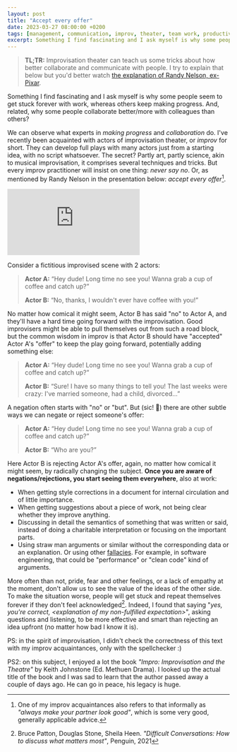 ```yaml
---
layout: post
title: "Accept every offer"
date: 2023-03-27 08:00:00 +0200
tags: [management, communication, improv, theater, team work, productivity]
excerpt: Something I find fascinating and I ask myself is why some people seem to get stuck forever with work, whereas others keep making progress. And, related, why some people collaborate better/more with colleagues than others?
---
```


> **TL;TR:** Improvisation theater can teach us some tricks about how better collaborate and communicate with people. I try to explain that below but you'd better watch [the explanation of Randy Nelson, ex-Pixar](https://www.youtube-nocookie.com/watch?v=QhXJe8ANws8).

Something I find fascinating and I ask myself is why some people seem to get
stuck forever with work, whereas others keep making progress. And, related, why
some people collaborate better/more with colleagues than others?

We can observe what experts in _making progress_ and _collaboration_ do. I've recently been acquainted with actors of improvisation theater, or _improv_ for short. They can develop full plays with many actors just from a starting idea, with no script whatsoever. The secret? Partly art, partly science, akin to musical improvisation, it comprises several techniques and tricks. But every improv practitioner will insist on one thing: _never say no_. Or, as mentioned by Randy Nelson in the presentation below: _accept every offer_[^look-good].

<div class="responsive-embed responsive-embed-16by9">
  <iframe
      src="https://www.youtube.com/embed/QhXJe8ANws8"
      frameborder="0"
      allowfullscreen="true">
  </iframe>
</div>

Consider a fictitious improvised scene with 2 actors:

> **Actor A:** “Hey dude! Long time no see you! Wanna grab a cup of coffee and catch up?”
>
> **Actor B:** “No, thanks, I wouldn't  ever have coffee with you!”

No matter how comical it might seem, Actor B has said "no" to Actor A, and they'll have a hard time going forward with the improvisation. Good improvisers might be able to pull themselves out from such a road block, but the common wisdom in improv is that Actor B should have "accepted" Actor A's "offer" to keep the play going forward, potentially adding something else:

> **Actor A:** “Hey dude! Long time no see you! Wanna grab a cup of coffee and catch up?”
>
> **Actor B:** “Sure! I have so many things to tell you! The last weeks were crazy: I've married someone, had a child, divorced...”

A negation often starts with "no" or "but". But (sic! 🤦) there are other subtle ways we can negate or reject someone's offer:

> **Actor A:** “Hey dude! Long time no see you! Wanna grab a cup of coffee and catch up?”
>
> **Actor B:** “Who are you?”

Here Actor B is rejecting Actor A's offer, again, no matter how comical it might seem, by radically changing the subject. **Once you are aware of negations/rejections, you start seeing them everywhere**, also at work:

- When getting style corrections in a document for internal circulation and of 
  little importance.
- When getting suggestions about a piece of work, not being clear whether 
  they improve anything.
- Discussing in detail the semantics of something that was written or said, 
  instead of doing a charitable interpretation or focusing on the important parts.
- Using straw man arguments or similar without the corresponding data or an explanation.
  Or using other [fallacies](https://en.wikipedia.org/wiki/List_of_fallacies).
  For example, in software engineering, that could be "performance" or "clean code" kind of arguments.

More often than not, pride, fear and other feelings, or a lack of empathy at the moment, don't allow us to see the value of the ideas of the other side. To make the situation worse, people will get stuck and repeat themselves forever if they don't feel acknowledged[^difficult-conversations]. Indeed, I found that saying "_yes, you're correct, \<explanation of my non-fulfilled expectation\>_", asking questions and listening, to be more effective and smart than rejecting an idea upfront (no matter how bad I know it is). 


PS: in the spirit of improvisation, I didn't check the correctness of this text with my improv acquaintances, only with the spellchecker :)

PS2: on this subject, I enjoyed a lot the book _"Impro: Improvisation and the Theatre"_ by Keith Johnstone (Ed. Methuen Drama). I looked up the actual title of the book and I was sad to learn that the author passed away a couple of days ago. He can go in peace, his legacy is huge.

[^look-good]: One of my improv acquaintances also refers to that informally as _"always make your partner look good"_, which is some very good, generally applicable advice.
[^difficult-conversations]: Bruce Patton, Douglas Stone, Sheila Heen. _"Difficult Conversations: How to discuss what matters most"_, Penguin, 2021
